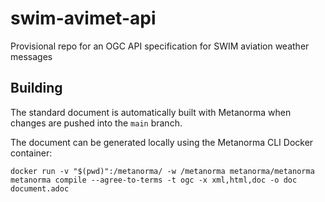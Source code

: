 # swim-avimet-api
Provisional repo for an OGC API specification for SWIM aviation weather messages

## Building

The standard document is automatically built with Metanorma when changes are pushed into the ```main``` branch.

The document can be generated locally using the Metanorma CLI Docker container:

```docker run -v "$(pwd)":/metanorma/ -w /metanorma metanorma/metanorma metanorma compile --agree-to-terms -t ogc -x xml,html,doc -o doc document.adoc```

